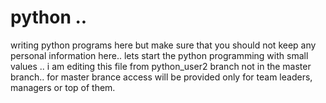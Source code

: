 # python ..
writing python programs here but make sure that you should not keep any personal information here..
lets start the python programming with small values ..
i am editing this file from python_user2 branch not in the master branch..
for master brance access will be provided only for team leaders, managers or top of them.
